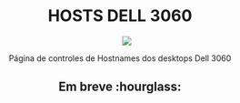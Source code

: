 <h1 align="center"> HOSTS DELL 3060 </h1>

<ul align="center">
     <img src="http://img.shields.io/static/v1?label=STATUS&message=WORKING&color=green&style=for-the-badge">
</ul>

<p align="center">Página de controles de Hostnames dos desktops Dell 3060</p>

<h2 align="center">Em breve :hourglass:</h2>
